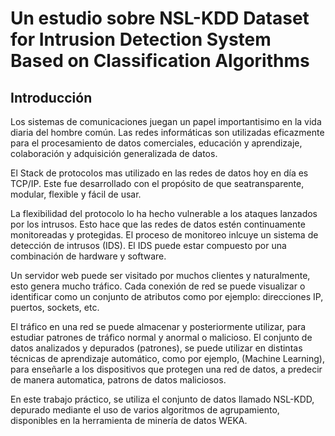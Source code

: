 # Un estudio sobre NSL-KDD Dataset for Intrusion Detection System Based on Classification Algorithms

## Introducción

Los sistemas de comunicaciones juegan un papel importantisimo en la vida diaria del hombre común. Las redes informáticas son utilizadas eficazmente para el procesamiento de datos comerciales, educación y aprendizaje, colaboración y adquisición generalizada de datos.

El Stack de protocolos mas utilizado en las redes de datos hoy en día es TCP/IP. Este fue desarrollado con el propósito de que sea ​​transparente, modular, flexible  y fácil de usar.

La flexibilidad del protocolo lo ha hecho vulnerable a los ataques lanzados por los intrusos. Esto hace que las redes de datos estén continuamente monitoreadas y protegidas. El proceso de monitoreo inlcuye un sistema de detección de intrusos (IDS). El IDS puede estar compuesto por una combinación de hardware y software.

Un servidor web puede ser visitado por muchos clientes y naturalmente, esto genera mucho tráfico. Cada conexión de red se puede visualizar o identificar como un conjunto de atributos como por ejemplo: direcciones IP, puertos, sockets, etc.

El tráfico en una red se puede almacenar y posteriormente utilizar, para estudiar patrones de tráfico normal y anormal o malicioso. El conjunto de datos analizados y depurados (patrones), se puede utilizar en distintas técnicas de aprendizaje automático, como por ejemplo, (Machine Learning), para enseñarle a los dispositivos que protegen una red de datos, a predecir de manera automatica, patrons de datos maliciosos.

En este trabajo práctico, se utiliza el conjunto de datos llamado NSL-KDD, depurado mediante el uso de varios algoritmos de agrupamiento, disponibles en la herramienta de minería de datos WEKA.
